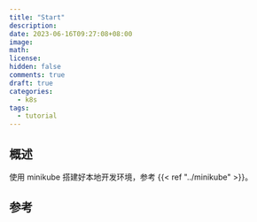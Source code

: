 ```yaml
---
title: "Start"
description:
date: 2023-06-16T09:27:08+08:00
image:
math:
license:
hidden: false
comments: true
draft: true
categories:
  - k8s
tags:
  - tutorial
---
```


## 概述

使用 minikube 搭建好本地开发环境，参考 {{< ref "../minikube" >}}。

## 参考
